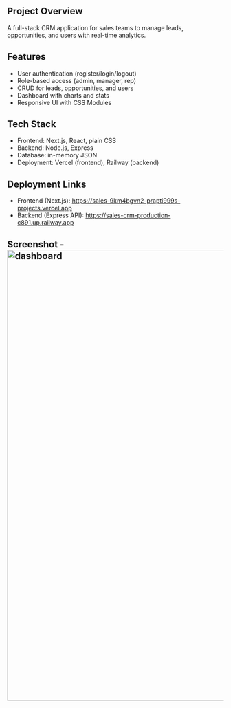 ## Project Overview
  A full-stack CRM application for sales teams to manage leads, opportunities, and users with real-time analytics.

## Features
  - User authentication (register/login/logout)
  - Role-based access (admin, manager, rep)
  - CRUD for leads, opportunities, and users
  - Dashboard with charts and stats
  - Responsive UI with CSS Modules

## Tech Stack
  - Frontend: Next.js, React, plain CSS
  - Backend: Node.js, Express
  - Database: in-memory JSON
  - Deployment: Vercel (frontend), Railway (backend)

## Deployment Links
   * Frontend (Next.js): https://sales-9km4bgvn2-prapti999s-projects.vercel.app
   * Backend (Express API): https://sales-crm-production-c891.up.railway.app


## Screenshot - <img width="1680" height="1050" alt="dashboard" src="https://github.com/user-attachments/assets/e4ed5ac8-a859-4421-a102-c6eaadbc4239" />

